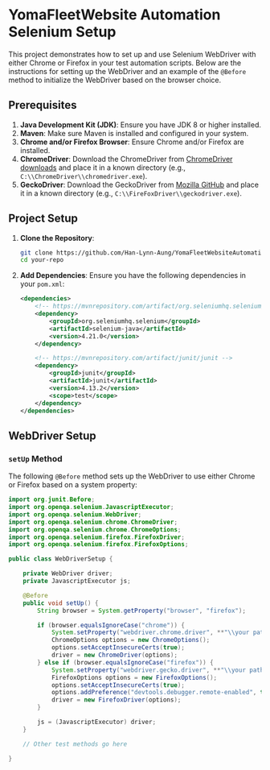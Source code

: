 # YomaFleetWebsite Automation Selenium Setup

This project demonstrates how to set up and use Selenium WebDriver with either Chrome or Firefox in your test automation scripts. Below are the instructions for setting up the WebDriver and an example of the `@Before` method to initialize the WebDriver based on the browser choice.

## Prerequisites

1. **Java Development Kit (JDK)**: Ensure you have JDK 8 or higher installed.
2. **Maven**: Make sure Maven is installed and configured in your system.
3. **Chrome and/or Firefox Browser**: Ensure Chrome and/or Firefox are installed.
4. **ChromeDriver**: Download the ChromeDriver from [ChromeDriver downloads](https://sites.google.com/a/chromium.org/chromedriver/downloads) and place it in a known directory (e.g., `C:\\ChromeDriver\\chromedriver.exe`).
5. **GeckoDriver**: Download the GeckoDriver from [Mozilla GitHub](https://github.com/mozilla/geckodriver/releases) and place it in a known directory (e.g., `C:\\FireFoxDriver\\geckodriver.exe`).

## Project Setup

1. **Clone the Repository**:
    ```bash
    git clone https://github.com/Han-Lynn-Aung/YomaFleetWebsiteAutomation
    cd your-repo
    ```

2. **Add Dependencies**:
    Ensure you have the following dependencies in your `pom.xml`:
    ```xml
    <dependencies>
        <!-- https://mvnrepository.com/artifact/org.seleniumhq.selenium/selenium-java -->
        <dependency>
            <groupId>org.seleniumhq.selenium</groupId>
            <artifactId>selenium-java</artifactId>
            <version>4.21.0</version>
        </dependency>

        <!-- https://mvnrepository.com/artifact/junit/junit -->
        <dependency>
            <groupId>junit</groupId>
            <artifactId>junit</artifactId>
            <version>4.13.2</version>
            <scope>test</scope>
        </dependency>
    </dependencies>
    ```

## WebDriver Setup

### `setUp` Method

The following `@Before` method sets up the WebDriver to use either Chrome or Firefox based on a system property:

```java
import org.junit.Before;
import org.openqa.selenium.JavascriptExecutor;
import org.openqa.selenium.WebDriver;
import org.openqa.selenium.chrome.ChromeDriver;
import org.openqa.selenium.chrome.ChromeOptions;
import org.openqa.selenium.firefox.FirefoxDriver;
import org.openqa.selenium.firefox.FirefoxOptions;

public class WebDriverSetup {

    private WebDriver driver;
    private JavascriptExecutor js;

    @Before
    public void setUp() {
        String browser = System.getProperty("browser", "firefox");

        if (browser.equalsIgnoreCase("chrome")) {
            System.setProperty("webdriver.chrome.driver", **"\\your path\\chromedriver.exe"**);
            ChromeOptions options = new ChromeOptions();
            options.setAcceptInsecureCerts(true);
            driver = new ChromeDriver(options);
        } else if (browser.equalsIgnoreCase("firefox")) {
            System.setProperty("webdriver.gecko.driver", **"\\your path\\geckodriver.exe"**);
            FirefoxOptions options = new FirefoxOptions();
            options.setAcceptInsecureCerts(true);
            options.addPreference("devtools.debugger.remote-enabled", true);
            driver = new FirefoxDriver(options);
        }

        js = (JavascriptExecutor) driver;
    }

    // Other test methods go here

}
